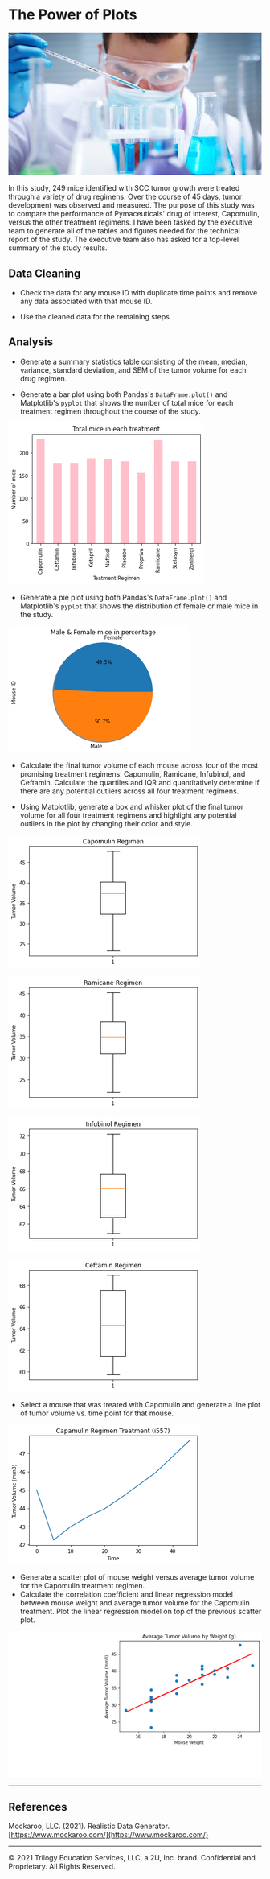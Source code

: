 # The Power of Plots


![Laboratory](Images/Laboratory.jpg)


In this study, 249 mice identified with SCC tumor growth were treated through a variety of drug regimens. Over the course of 45 days, tumor development was observed and measured. The purpose of this study was to compare the performance of Pymaceuticals' drug of interest, Capomulin, versus the other treatment regimens. I have been tasked by the executive team to generate all of the tables and figures needed for the technical report of the study. The executive team also has asked for a top-level summary of the study results.

## Data Cleaning 

* Check the data for any mouse ID with duplicate time points and remove any data associated with that mouse ID.

* Use the cleaned data for the remaining steps.

## Analysis

* Generate a summary statistics table consisting of the mean, median, variance, standard deviation, and SEM of the tumor volume for each drug regimen.

* Generate a bar plot using both Pandas's `DataFrame.plot()` and Matplotlib's `pyplot` that shows  the number of total mice for each treatment regimen throughout the course of the study.


![Treatments](Images/treatments.png)


* Generate a pie plot using both Pandas's `DataFrame.plot()` and Matplotlib's `pyplot` that shows the distribution of female or male mice in the study.


![Pieplot](Images/Pie.png)


* Calculate the final tumor volume of each mouse across four of the most promising treatment regimens: Capomulin, Ramicane, Infubinol, and Ceftamin. Calculate the quartiles and IQR and quantitatively determine if there are any potential outliers across all four treatment regimens.

* Using Matplotlib, generate a box and whisker plot of the final tumor volume for all four treatment regimens and highlight any potential outliers in the plot by changing their color and style.

![Capomulin](Images/capomulin.png)



![Ramicane](Images/ramicane.png)



![Infubinol](Images/infubinol.png)



![Ceftamin](Images/ceftamin.png)



* Select a mouse that was treated with Capomulin and generate a line plot of tumor volume vs. time point for that mouse.



![TumorTime](Images/tumor_time.png)



* Generate a scatter plot of mouse weight versus average tumor volume for the Capomulin treatment regimen.
* Calculate the correlation coefficient and linear regression model between mouse weight and average tumor volume for the Capomulin treatment. Plot the linear regression model on top of the previous scatter plot.



![CorrelationScaatter](Images/correlation_scatter.png)




- - -

## References

Mockaroo, LLC. (2021). Realistic Data Generator. [https://www.mockaroo.com/](https://www.mockaroo.com/)

- - -

© 2021 Trilogy Education Services, LLC, a 2U, Inc. brand. Confidential and Proprietary. All Rights Reserved.
